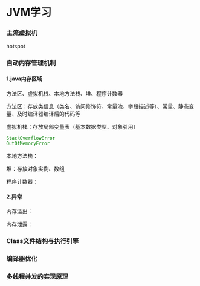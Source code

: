 # JVM学习

### 主流虚拟机

hotspot



### 自动内存管理机制

#### 1.java内存区域

方法区、虚拟机栈、本地方法栈、堆、程序计数器

方法区：存放类信息（类名、访问修饰符、常量池、字段描述等）、常量、静态变量、及时编译器编译后的代码等

虚拟机栈：存放局部变量表（基本数据类型、对象引用）

~~~java
StackOverflowError
OutOfMemoryError
~~~

本地方法栈：

堆：存放对象实例、数组

程序计数器：

#### 2.异常

内存溢出：

内存泄露：





### Class文件结构与执行引擎



### 编译器优化



### 多线程并发的实现原理






